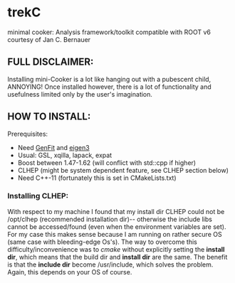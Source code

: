 # trekC
minimal cooker: Analysis framework/toolkit compatible with ROOT v6 courtesy of Jan C. Bernauer

FULL DISCLAIMER:
----------------
Installing mini-Cooker is a lot like hanging out with a pubescent child, ANNOYING! Once installed however, there is a lot of functionality and usefulness limited only by the user's imagination.

HOW TO INSTALL:
---------------
Prerequisites:
* Need [GenFit](https://github.com/GenFit/GenFit) and [eigen3](https://github.com/eigenteam/eigen-git-mirror)
* Usual: GSL, xqilla, lapack, expat
* Boost between 1.47-1.62 (will conflict with std::cpp if higher)
* CLHEP (might be system dependent feature, see CLHEP section below)
* Need C++-11 (fortunately this is set in CMakeLists.txt)

### Installing CLHEP:
With respect to my machine I found that my install dir CLHEP could not be /opt/clhep (recommended installation dir)-- otherwise the include libs cannot be accessed/found (even when the environment variables are set). For my case this makes sense because I am running on rather secure OS (same case with bleeding-edge Os's). The way to overcome this difficulty/inconvenience was to *cmake* without explicitly setting the **install dir**, which means that the build dir and **install dir** are the same. The benefit is that the **include dir** become /usr/include, which solves the problem. Again, this depends on your OS of course.
